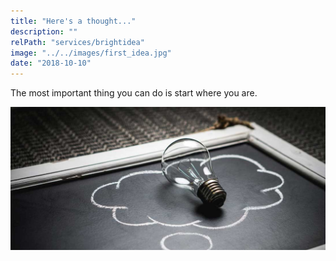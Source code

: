 ```yaml
---
title: "Here's a thought..."
description: ""
relPath: "services/brightidea"
image: "../../images/first_idea.jpg"
date: "2018-10-10"
---
```


The most important thing you can do is start where you are.

![alt text](../../images/first_idea.jpg)